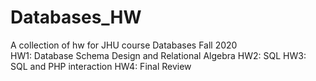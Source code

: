 # Databases_HW
A collection of hw for JHU course Databases Fall 2020 <br/>
HW1: Database Schema Design and Relational Algebra
HW2: SQL 
HW3: SQL and PHP interaction 
HW4: Final Review 
